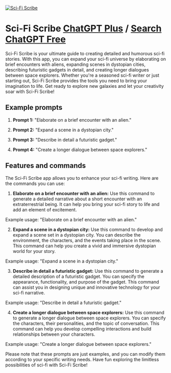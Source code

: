 
[![Sci-Fi Scribe](https://files.oaiusercontent.com/file-hrcrYe1WGXpL1ay4I48XNgTn?se=2123-10-17T19%3A48%3A22Z&sp=r&sv=2021-08-06&sr=b&rscc=max-age%3D31536000%2C%20immutable&rscd=attachment%3B%20filename%3D9d3a66b3-f8fb-483d-8fff-5688c6c891cc.png&sig=sqJWHDFeYYuqUo04a%2B0%2B4eDj4NT69Q%2BHBmDrps8WXjM%3D)](https://chat.openai.com/g/g-PMZRFlYFE-sci-fi-scribe)

# Sci-Fi Scribe [ChatGPT Plus](https://chat.openai.com/g/g-PMZRFlYFE-sci-fi-scribe) / [Search ChatGPT Free](https://gptcall.net/index.html#/?search=Sci-Fi%20Scribe)

Sci-Fi Scribe is your ultimate guide to creating detailed and humorous sci-fi stories. With this app, you can expand your sci-fi universe by elaborating on brief encounters with aliens, expanding scenes in dystopian cities, describing futuristic gadgets in detail, and creating longer dialogues between space explorers. Whether you're a seasoned sci-fi writer or just starting out, Sci-Fi Scribe provides the tools you need to bring your imagination to life. Get ready to explore new galaxies and let your creativity soar with Sci-Fi Scribe!

## Example prompts

1. **Prompt 1:** "Elaborate on a brief encounter with an alien."

2. **Prompt 2:** "Expand a scene in a dystopian city."

3. **Prompt 3:** "Describe in detail a futuristic gadget."

4. **Prompt 4:** "Create a longer dialogue between space explorers."

## Features and commands

The Sci-Fi Scribe app allows you to enhance your sci-fi writing. Here are the commands you can use:

1. **Elaborate on a brief encounter with an alien:** Use this command to generate a detailed narrative about a short encounter with an extraterrestrial being. It can help you bring your sci-fi story to life and add an element of excitement.

Example usage: "Elaborate on a brief encounter with an alien."

2. **Expand a scene in a dystopian city:** Use this command to develop and expand a scene set in a dystopian city. You can describe the environment, the characters, and the events taking place in the scene. This command can help you create a vivid and immersive dystopian world for your story.

Example usage: "Expand a scene in a dystopian city."

3. **Describe in detail a futuristic gadget:** Use this command to generate a detailed description of a futuristic gadget. You can specify the appearance, functionality, and purpose of the gadget. This command can assist you in designing unique and innovative technology for your sci-fi narrative.

Example usage: "Describe in detail a futuristic gadget."

4. **Create a longer dialogue between space explorers:** Use this command to generate a longer dialogue between space explorers. You can specify the characters, their personalities, and the topic of conversation. This command can help you develop compelling interactions and build relationships between your characters.

Example usage: "Create a longer dialogue between space explorers."

Please note that these prompts are just examples, and you can modify them according to your specific writing needs. Have fun exploring the limitless possibilities of sci-fi with Sci-Fi Scribe!


